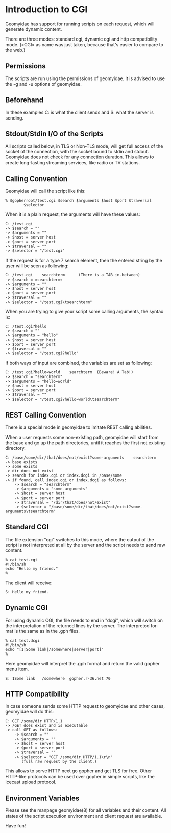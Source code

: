 # Introduction to CGI

Geomyidae has  support for running  scripts on each request,  which will
generate dynamic content.

There are three modes: standard cgi, dynamic cgi and http compatibility
mode. (»CGI« as name was just taken, because that's easier to compare
to the web.)


## Permissions

The scripts are run using the permissions of geomyidae. It is advised to
use the -g and -u options of geomyidae.


## Beforehand

In these examples C: is what the client sends and S: what the server is
sending.

## Stdout/Stdin I/O of the Scripts

All scripts called below, in TLS or Non-TLS mode, will get full access of
the socket of the connection, with the socket bound to stdin and stdout.
Geomyidae does not check for any connection duration. This allows to
create long-lasting streaming services, like radio or TV stations.

## Calling Convention

Geomyidae will call the script like this:

	% $gopherroot/test.cgi $search $arguments $host $port $traversal
			$selector

When it is a plain request, the arguments will have these values:

	C: /test.cgi
	-> $search = ""
	-> $arguments = ""
	-> $host = server host
	-> $port = server port
	-> $traversal = ""
	-> $selector = "/test.cgi"

If the request is for a type 7 search element, then the entered string by
the user will be seen as following:

	C: /test.cgi	searchterm		(There is a TAB in-between)
	-> $search = »searchterm«
	-> $arguments = ""
	-> $host = server host
	-> $port = server port
	-> $traversal = ""
	-> $selector = "/test.cgi\tsearchterm"

When you are trying to give your script some calling arguments, the syntax
is:

	C: /test.cgi?hello
	-> $search = ""
	-> $arguments = "hello"
	-> $host = server host
	-> $port = server port
	-> $traversal = ""
	-> $selector = "/test.cgi?hello"

If both ways of input are combined, the variables are set as following:

	C: /test.cgi?hello=world	searchterm	(Beware! A Tab!)
	-> $search = "searchterm"
	-> $arguments = "hello=world"
	-> $host = server host
	-> $port = server port
	-> $traversal = ""
	-> $selector = "/test.cgi?hello=world\tsearchterm"

## REST Calling Convention

There is a special mode in geomyidae to imitate REST calling abilities.

When a user requests some non-existing path, geomyidae will start from
the base and go up the path directories, until it reaches the first not
existing directory.

	C: /base/some/dir/that/does/not/exist?some-arguments	searchterm
	-> base exists
	-> some exists
	-> dir does not exist
	-> search for index.cgi or index.dcgi in /base/some
	-> if found, call index.cgi or index.dcgi as follows:
		-> $search = "searchterm"
		-> $arguments = "some-arguments"
		-> $host = server host
		-> $port = server port
		-> $traversal = "/dir/that/does/not/exist"
		-> $selector = "/base/some/dir/that/does/not/exist?some-arguments\tsearchterm"

## Standard CGI

The file  extension "cgi" switches to  this mode, where the  output of
the script is not interpreted at all  by the server and the script needs
to send raw content.

	% cat test.cgi
	#!/bin/sh
	echo "Hello my friend."
	%

The client will receive:

	S: Hello my friend.


## Dynamic CGI

For using  dynamic CGI, the  file needs to  end in "dcgi",  which will
switch on  the interpretation of the  returned lines by the  server. The
interpreted for- mat is the same as in the .gph files.

	% cat test.dcgi
	#!/bin/sh
	echo "[1|Some link|/somewhere|server|port]"
	%

Here  geomyidae will  interpret the  .gph format  and return  the valid
gopher menu item.

	S: 1Some link	/somewhere	gopher.r-36.net	70

## HTTP Compatibility

In case someone sends some HTTP request to geomyidae and other cases,
geomyidae will do this:

	C: GET /some/dir HTTP/1.1
	-> /GET does exist and is executable
	-> call GET as follows:
		-> $search = ""
		-> $arguments = ""
		-> $host = server host
		-> $port = server port
		-> $traversal = ""
		-> $selector = "GET /some/dir HTTP/1.1\r\n"
		   (full raw request by the client.)

This allows to serve HTTP next go gopher and get TLS for free. Other
HTTP-like protocols can be used over gopher in simple scripts, like the
icecast upload protocol.

## Environment Variables

Please see the manpage geomyidae(8) for all variables and their content.
All states of the script execution environment and client request are
available.


Have fun!

